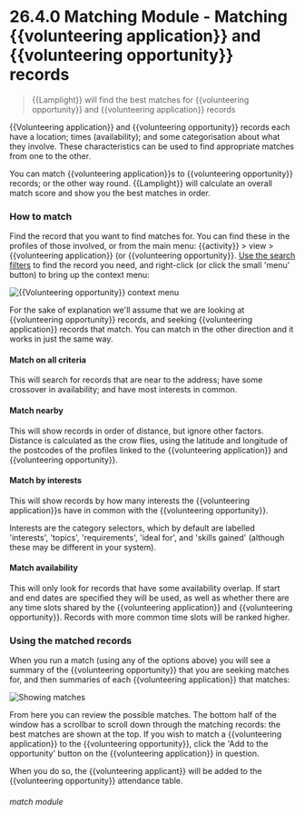 # 26.4.0 Matching Module - Matching {{volunteering application}} and {{volunteering opportunity}} records

> {{Lamplight}} will find the best matches for {{volunteering opportunity}} and {{volunteering application}} records

{{Volunteering application}} and {{volunteering opportunity}} records each have a location; times (availability); and some categorisation about what they involve.  These characteristics can be used to find appropriate matches from one to the other.

You can match {{volunteering application}}s to {{volunteering opportunity}} records; or the other way round.  {{Lamplight}} will calculate an overall match score and show you the best matches in order.

### How to match

Find the record that you want to find matches for.  You can find these in the profiles of those involved, or from the main menu: {{activity}} > view > {{volunteering application}} (or {{volunteering opportunity}}.  [Use the search filters](/help/index/p/26.3.0) to find the record you need, and right-click (or click the small 'menu' button) to bring up the context menu:

![{{Volunteering opportunity}} context menu](26.3.0c.PNG)

For the sake of explanation we'll assume that we are looking at {{volunteering opportunity}} records, and seeking {{volunteering application}} records that match.  You can match in the other direction and it works in just the same way.

#### Match on all criteria

This will search for records that are near to the address; have some crossover in availability; and have most interests in common.

#### Match nearby

This will show records in order of distance, but ignore other factors.  Distance is calculated as the crow flies, using the latitude and longitude of the postcodes of the profiles linked to the {{volunteering application}} and {{volunteering opportunity}}.

#### Match by interests

This will show records by how many interests the {{volunteering application}}s have in common with the {{volunteering opportunity}}.

Interests are the category selectors, which by default are labelled 'interests', 'topics', 'requirements', 'ideal for', and 'skills gained' (although these may be different in your system).

#### Match availability

This will only look for records that have some availability overlap.  If start and end dates are specified they will be used, as well as whether there are any time slots shared by the {{volunteering application}} and {{volunteering opportunity}}.  Records with more common time slots will be ranked higher.


### Using the matched records

When you run a match (using any of the options above) you will see a summary of the {{volunteering opportunity}} that you are seeking matches for, and then summaries of each {{volunteering application}} that matches:

![Showing matches](26.4.0a.PNG)

From here you can review the possible matches.  The bottom half of the window has a scrollbar to scroll down through the matching records: the best matches are shown at the top.  If you wish to match a {{volunteering application}} to the {{volunteering opportunity}}, click the 'Add to the opportunity' button on the {{volunteering application}} in question.

When you do so, the {{volunteering applicant}} will be added to the {{volunteering opportunity}} attendance table.


###### match module
